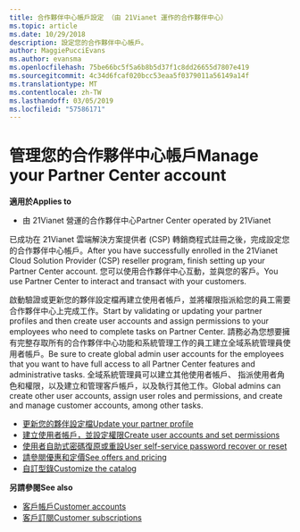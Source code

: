 ```yaml
---
title: 合作夥伴中心帳戶設定 （由 21Vianet 運作的合作夥伴中心）
ms.topic: article
ms.date: 10/29/2018
description: 設定您的合作夥伴中心帳戶。
author: MaggiePucciEvans
ms.author: evansma
ms.openlocfilehash: 75be66bc5f5a6b8b5d37f1c8dd26655d7807e419
ms.sourcegitcommit: 4c34d6fcaf020bcc53eaa5f0379011a56149a14f
ms.translationtype: MT
ms.contentlocale: zh-TW
ms.lasthandoff: 03/05/2019
ms.locfileid: "57586171"
---
```

# <a name="manage-your-partner-center-account"></a><span data-ttu-id="a69f5-103">管理您的合作夥伴中心帳戶</span><span class="sxs-lookup"><span data-stu-id="a69f5-103">Manage your Partner Center account</span></span> 


<span data-ttu-id="a69f5-104">**適用於**</span><span class="sxs-lookup"><span data-stu-id="a69f5-104">**Applies to**</span></span>

-   <span data-ttu-id="a69f5-105">由 21Vianet 營運的合作夥伴中心</span><span class="sxs-lookup"><span data-stu-id="a69f5-105">Partner Center operated by 21Vianet</span></span>


<span data-ttu-id="a69f5-106">已成功在 21Vianet 雲端解決方案提供者 (CSP) 轉銷商程式註冊之後，完成設定您的合作夥伴中心帳戶。</span><span class="sxs-lookup"><span data-stu-id="a69f5-106">After you have successfully enrolled in the 21Vianet Cloud Solution Provider (CSP) reseller program, finish setting up your Partner Center account.</span></span> <span data-ttu-id="a69f5-107">您可以使用合作夥伴中心互動，並與您的客戶。</span><span class="sxs-lookup"><span data-stu-id="a69f5-107">You use Partner Center to interact and transact with your customers.</span></span> 

<span data-ttu-id="a69f5-108">啟動驗證或更新您的夥伴設定檔再建立使用者帳戶，並將權限指派給您的員工需要合作夥伴中心上完成工作。</span><span class="sxs-lookup"><span data-stu-id="a69f5-108">Start by validating or updating your partner profiles and then create user accounts and assign permissions to your employees who need to complete tasks on Partner Center.</span></span> <span data-ttu-id="a69f5-109">請務必為您想要擁有完整存取所有的合作夥伴中心功能和系統管理工作的員工建立全域系統管理員使用者帳戶。</span><span class="sxs-lookup"><span data-stu-id="a69f5-109">Be sure to create global admin user accounts for the employees that you want to have full access to all Partner Center features and administrative tasks.</span></span> <span data-ttu-id="a69f5-110">全域系統管理員可以建立其他使用者帳戶、 指派使用者角色和權限，以及建立和管理客戶帳戶，以及執行其他工作。</span><span class="sxs-lookup"><span data-stu-id="a69f5-110">Global admins can create other user accounts, assign user roles and permissions, and create and manage customer accounts, among other tasks.</span></span>    

-   [<span data-ttu-id="a69f5-111">更新您的夥伴設定檔</span><span class="sxs-lookup"><span data-stu-id="a69f5-111">Update your partner profile</span></span>](update-your-partner-profile.md)
-   [<span data-ttu-id="a69f5-112">建立使用者帳戶，並設定權限</span><span class="sxs-lookup"><span data-stu-id="a69f5-112">Create user accounts and set permissions</span></span>](create-user-accounts-and-set-permissions.md)
-   [<span data-ttu-id="a69f5-113">使用者自助式密碼復原或重設</span><span class="sxs-lookup"><span data-stu-id="a69f5-113">User self-service password recover or reset</span></span>](reset-a-user-password.md)
-   [<span data-ttu-id="a69f5-114">請參閱優惠和定價</span><span class="sxs-lookup"><span data-stu-id="a69f5-114">See offers and pricing</span></span>](see-offers-and-pricing.md)
-   [<span data-ttu-id="a69f5-115">自訂型錄</span><span class="sxs-lookup"><span data-stu-id="a69f5-115">Customize the catalog</span></span>](customize-the-catalog.md)

<span data-ttu-id="a69f5-116">**另請參閱**</span><span class="sxs-lookup"><span data-stu-id="a69f5-116">**See also**</span></span>

-   [<span data-ttu-id="a69f5-117">客戶帳戶</span><span class="sxs-lookup"><span data-stu-id="a69f5-117">Customer accounts</span></span>](customer-accounts.md)
-   [<span data-ttu-id="a69f5-118">客戶訂閱</span><span class="sxs-lookup"><span data-stu-id="a69f5-118">Customer subscriptions</span></span>](customer-subscriptions.md) 

 




